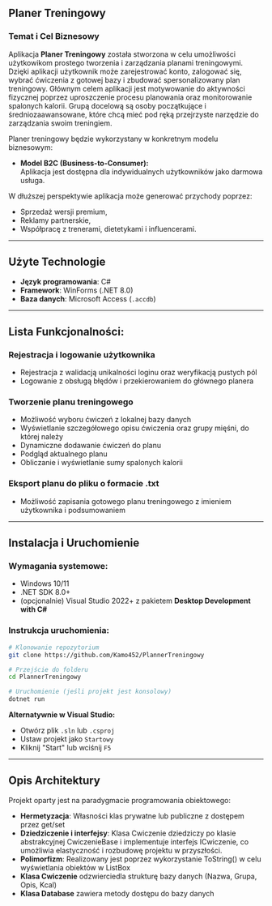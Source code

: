 ## Planer Treningowy

### Temat i Cel Biznesowy
Aplikacja **Planer Treningowy** została stworzona w celu umożliwości użytkowikom prostego tworzenia i zarządzania planami treningowymi. Dzięki aplikacji użytkownik może zarejestrować konto, zalogować się, wybrać ćwiczenia z gotowej bazy i zbudować spersonalizowany plan treningowy. Głównym celem aplikacji jest motywowanie do aktywności fizycznej poprzez uproszczenie procesu planowania oraz monitorowanie spalonych kalorii.
Grupą docelową są osoby początkujące i średniozaawansowane, które chcą mieć pod ręką przejrzyste narzędzie do zarządzania swoim treningiem.

Planer treningowy będzie wykorzystany w konkretnym modelu biznesowym:
- **Model B2C (Business-to-Consumer):**  
  Aplikacja jest dostępna dla indywidualnych użytkowników jako darmowa usługa.

W dłuższej perspektywie aplikacja może generować przychody poprzez:
- Sprzedaż wersji premium,
- Reklamy partnerskie,
- Współpracę z trenerami, dietetykami i influencerami.

---

## Użyte Technologie
- **Język programowania**: C#
- **Framework**: WinForms (.NET 8.0)
- **Baza danych**: Microsoft Access (`.accdb`)

---

## Lista Funkcjonalności:

### Rejestracja i logowanie użytkownika
- Rejestracja z walidacją unikalności loginu oraz weryfikacją pustych pól
- Logowanie z obsługą błędów i przekierowaniem do głównego planera

### Tworzenie planu treningowego
- Możliwość wyboru ćwiczeń z lokalnej bazy danych
- Wyświetlanie szczegółowego opisu ćwiczenia oraz grupy mięśni, do której należy
- Dynamiczne dodawanie ćwiczeń do planu
- Podgląd aktualnego planu
- Obliczanie i wyświetlanie sumy spalonych kalorii

### Eksport planu do pliku o formacie .txt
- Możliwość zapisania gotowego planu treningowego z imieniem użytkownika i podsumowaniem

---

## Instalacja i Uruchomienie

### Wymagania systemowe:
- Windows 10/11
- .NET SDK 8.0+
- (opcjonalnie) Visual Studio 2022+ z pakietem **Desktop Development with C#**

### Instrukcja uruchomienia:
```bash
# Klonowanie repozytorium
git clone https://github.com/Kamo452/PlannerTreningowy

# Przejście do folderu
cd PlannerTreningowy

# Uruchomienie (jeśli projekt jest konsolowy)
dotnet run
```

**Alternatywnie w Visual Studio:**
- Otwórz plik `.sln` lub `.csproj`
- Ustaw projekt jako `Startowy`
- Kliknij "Start" lub wciśnij `F5`

---

## Opis Architektury

Projekt oparty jest na paradygmacie programowania obiektowego:

- **Hermetyzacja**: Własności klas prywatne lub publiczne z dostępem przez get/set
- **Dziedziczenie i interfejsy**: Klasa Cwiczenie dziedziczy po klasie abstrakcyjnej CwiczenieBase i implementuje interfejs ICwiczenie, co umożliwia elastyczność i rozbudowę projektu w przyszłości.
- **Polimorfizm**: Realizowany jest poprzez wykorzystanie ToString() w celu  wyświetlania obiektów w ListBox
- **Klasa Cwiczenie** odzwierciedla strukturę bazy danych (Nazwa, Grupa, Opis, Kcal)
- **Klasa Database** zawiera metody dostępu do bazy danych
